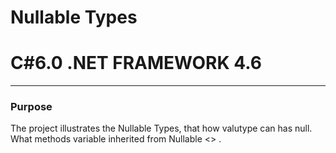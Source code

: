 # Nullable Types
# C#6.0  .NET FRAMEWORK 4.6

----

### Purpose

The project illustrates the Nullable Types, that how valutype can has null. What methods variable inherited from Nullable <<T>> .
